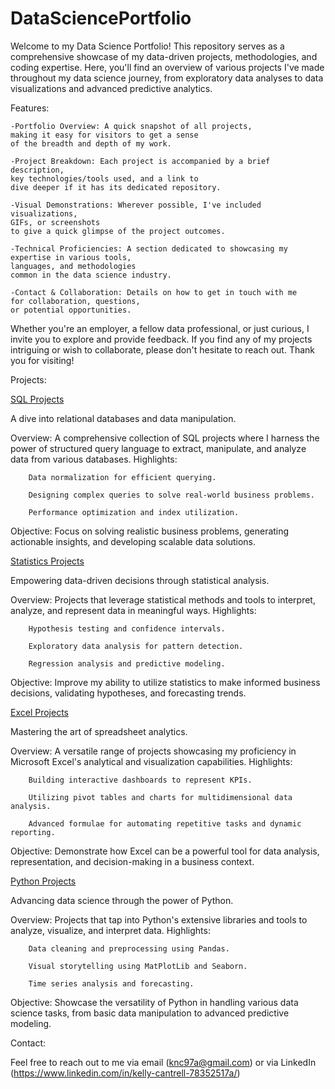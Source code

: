 # DataSciencePortfolio
Welcome to my Data Science Portfolio! This repository serves as a comprehensive showcase of my data-driven projects, methodologies, and coding expertise. Here, you'll find an overview of various projects I've made throughout my data science journey, from exploratory data analyses to data visualizations and advanced predictive analytics.

Features:

    -Portfolio Overview: A quick snapshot of all projects, 
    making it easy for visitors to get a sense 
    of the breadth and depth of my work.

    -Project Breakdown: Each project is accompanied by a brief description,
    key technologies/tools used, and a link to 
    dive deeper if it has its dedicated repository.

    -Visual Demonstrations: Wherever possible, I've included visualizations,
    GIFs, or screenshots 
    to give a quick glimpse of the project outcomes.

    -Technical Proficiencies: A section dedicated to showcasing my expertise in various tools, 
    languages, and methodologies 
    common in the data science industry.

    -Contact & Collaboration: Details on how to get in touch with me
    for collaboration, questions, 
    or potential opportunities.

Whether you're an employer, a fellow data professional, or just curious, I invite you to explore and provide feedback. If you find any of my projects intriguing or wish to collaborate, please don't hesitate to reach out. Thank you for visiting!

Projects:

[SQL Projects](https://github.com/cantr1/DataScience/tree/main/SQL%20Projects)

A dive into relational databases and data manipulation.

  Overview: A comprehensive collection of SQL projects where I harness the power of structured query language to extract, manipulate, and analyze data from various databases.
    Highlights:
    
        Data normalization for efficient querying.
        
        Designing complex queries to solve real-world business problems.
        
        Performance optimization and index utilization.
        
  Objective: Focus on solving realistic business problems, generating actionable insights, and developing scalable data solutions.

[Statistics Projects](https://github.com/cantr1/DataScience/tree/main/Statistics)

Empowering data-driven decisions through statistical analysis.

  Overview: Projects that leverage statistical methods and tools to interpret, analyze, and represent data in meaningful ways.
    Highlights:
    
        Hypothesis testing and confidence intervals.
        
        Exploratory data analysis for pattern detection.
        
        Regression analysis and predictive modeling.
        
  Objective: Improve my ability to utilize statistics to make informed business decisions, validating hypotheses, and forecasting trends.

[Excel Projects](https://github.com/cantr1/DataScience/tree/main/Excel)

Mastering the art of spreadsheet analytics.

  Overview: A versatile range of projects showcasing my proficiency in Microsoft Excel's analytical and visualization capabilities.
    Highlights:
    
        Building interactive dashboards to represent KPIs.
        
        Utilizing pivot tables and charts for multidimensional data analysis.
        
        Advanced formulae for automating repetitive tasks and dynamic reporting.
        
  Objective: Demonstrate how Excel can be a powerful tool for data analysis, representation, and decision-making in a business context.

[Python Projects](https://github.com/cantr1/DataScience/tree/main/Python)

Advancing data science through the power of Python.

  Overview: Projects that tap into Python's extensive libraries and tools to analyze, visualize, and interpret data.
    Highlights:
    
        Data cleaning and preprocessing using Pandas.
        
        Visual storytelling using MatPlotLib and Seaborn.
        
        Time series analysis and forecasting.
        
  Objective: Showcase the versatility of Python in handling various data science tasks, from basic data manipulation to advanced predictive modeling.

Contact:

Feel free to reach out to me via email (knc97a@gmail.com) or via LinkedIn (https://www.linkedin.com/in/kelly-cantrell-78352517a/)
